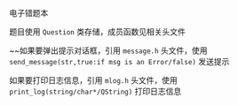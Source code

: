 电子错题本

题目使用 `Question` 类存储，成员函数见相关头文件

~~如果要弹出提示对话框，引用 `message.h` 头文件，使用 `send_message(str,true:if msg is an Error/false)` 发送提示

如果要打印日志信息，引用 `mlog.h` 头文件，使用 `print_log(string/char*/QString)` 打印日志信息
